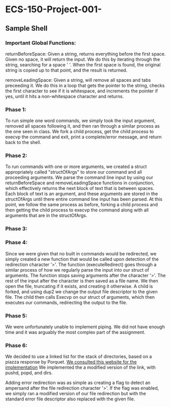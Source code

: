 # ECS-150-Project-001-
## Sample Shell

### Important Global Functions:
returnBeforeSpace: Given a string, returns everything before the first space.
Given no space, it will return the input. We do this by iterating through the
string, searching for a space ' '. When the first space is found, the original
string is copied up to that point, and the result is returned.

removeLeadingSpace: Given a string, will remove all spaces and tabs preceeding
it. We do this in a loop that gets the pointer to the string, checks the first
character to see if it is whitespace, and increments the pointer if yes, until
it hits a non-whitespace character and returns.
### Phase 1:
To run simple one word commands, we simply took the input argument, removed all
spaces following it, and then ran through a similar process as the one seen in
class. We fork a child process, get the child process to execvp the command and
exit, print a complete/error message, and return back to the shell.
### Phase 2:
To run commands with one or more arguments, we created a struct appropriately
called "structOfArgs" to store our command and all proceeding arguments. We
parse the command line input by using our returnBeforeSpace and
removeLeadingSpace functions in conjunction, which effectively returns the next
block of text that is between spaces. Each block of text is an argument, and
these arguments are stored in the structOfArgs until there entire command line
input has been parsed. At this point, we follow the same process as before,
forking a child process and then getting the child process to execvp the command
along with all arguments that are in the structOfArgs.
### Phase 3:
### Phase 4:
Since we were given that no built in commands would be redirected, we simply
created a new function that would be called upon detection of the redirection
character '>'. The function (executeRedirect) goes through a similar process
of how we regularly parse the input into our struct of arguments. The function
stops saving arguments after the character '>'. The rest of the input after the
character is then saved as a file name. We then open the file, truncating if it
exists, and creating it otherwise. A child is forked, and using dup2 we change
the output file descriptor to the given file. The child then calls Execvp on
our struct of arguments, which then executes our commands, redirecting the
output to the file.
### Phase 5:
We were unfortunately unable to implement piping. We did not have enough time
and it was arguably the most complex part of the assignment.
### Phase 6:
We decided to use a linked list for the stack of directories, based on a piazza
response by Porquet.
[We consulted this website for the implementation](https://www.geeksforgeeks.org/stack-data-structure-introduction-program)
We implemented the a modified version of the link, with pushd, popd, and dirs.

Adding error redirection was as simple as creating a flag to detect an ampersand
after the file redirection character '>'. If the flag was enabled, we simply
ran a modified version of our file redirection but with the standard error
file descriptor also replaced with the given file.
